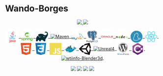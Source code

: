 # Wando-Borges

<div align="center">
  <a href="https://github.com/wtiinfo">
  <img height="160em" src="https://github-readme-stats.vercel.app/api?username=wtiinfo&show_icons=true&theme=dracula&include_all_commits=true&count_private=true"/>
  <img height="160em" src="https://github-readme-stats.vercel.app/api/top-langs/?username=wtiinfo&layout=compact&langs_count=7&theme=dracula"/>
</div>
  <br />
<div align="center" style="display: inline_block; line-throuth: none">
  <img align="center" alt="Java" height="40" width="40" src="https://raw.githubusercontent.com/devicons/devicon/master/icons/java/java-original-wordmark.svg" />&#160;
  <img align="center" alt="Spring" height="40" width="40" src="https://raw.githubusercontent.com/devicons/devicon/master/icons/spring/spring-original-wordmark.svg" />&#160;
  <img align="center" alt="Gradle" height="40" width="40" src="https://raw.githubusercontent.com/devicons/devicon/master/icons/gradle/gradle-plain.svg">&#160;
  <img align="center" alt="Maven" height="40" width="40" src="https://img.icons8.com/ios/50/000000/maven-ios.png"/>&#160;
  <img align="center" alt="MySQL" height="40" width="40" src="https://raw.githubusercontent.com/devicons/devicon/master/icons/mysql/mysql-original-wordmark.svg" />&#160;
<img align="center" alt="PSQL" height="40" width="40" src="https://raw.githubusercontent.com/devicons/devicon/master/icons/postgresql/postgresql-original-wordmark.svg" />&#160;
  <img align="center" alt="wtiinfo-Oracle" height="40" width="40" src="https://raw.githubusercontent.com/devicons/devicon/master/icons/oracle/oracle-original.svg" />&#160;
  <img align="center" alt="NodeJS" height="40" width="40" src="https://raw.githubusercontent.com/devicons/devicon/master/icons/nodejs/nodejs-original-wordmark.svg" />&#160;
  <img align="center" alt="wtiinfo-Yarn" height="40" width="40" src="https://raw.githubusercontent.com/devicons/devicon/master/icons/yarn/yarn-original.svg" />&#160;
  <img align="center" alt="React" height="40" width="40" src="https://raw.githubusercontent.com/devicons/devicon/master/icons/react/react-original.svg">&#160;
  <img align="center" alt="HTML5" height="40" width="40" src="https://raw.githubusercontent.com/devicons/devicon/master/icons/html5/html5-original.svg">&#160;
  <img align="center" alt="CSS3" height="40" width="40" src="https://raw.githubusercontent.com/devicons/devicon/master/icons/css3/css3-original.svg">&#160;
  <img align="center" alt="Javascript" height="40" width="40" src="https://raw.githubusercontent.com/devicons/devicon/master/icons/javascript/javascript-plain.svg">&#160;
  <img align="center" alt="Docker" height="40" width="40" src="https://raw.githubusercontent.com/devicons/devicon/master/icons/docker/docker-original.svg">&#160;
  <img align="center" alt="Unity" height="40" width="40" src="https://raw.githubusercontent.com/devicons/devicon/master/icons/unity/unity-original.svg" />&#160;
  <img align="center" alt="Unreal4" height="40" width="40" src="https://img.icons8.com/ios-filled/50/000000/unreal-engine.png"/>&#160;
  <img align="center" alt="Wordpress" height="40" width="40" src="https://raw.githubusercontent.com/devicons/devicon/master/icons/wordpress/wordpress-original.svg" />&#160;
  <img align="center" alt="wtiinfo-Csharp" height="40" width="40" src="https://raw.githubusercontent.com/devicons/devicon/master/icons/csharp/csharp-original.svg">&#160; 
  <img align="center" alt="wtiinfo-Blender3d" height="40" width="40" src="https://img.icons8.com/color/48/000000/blender-3d.png" />&#160;
</div>
  <br />
<div align="center" style="display: inline_block"> 
  <a href="#" target="_blank"><img src="https://img.shields.io/badge/YouTube-FF0000?style=for-the-badge&logo=youtube&logoColor=white" target="_blank"></a>
  <a href = "mailto:"><img src="https://img.shields.io/badge/-Gmail-%23333?style=for-the-badge&logo=gmail&logoColor=white" target="_blank"></a>
  <a href="#" target="_blank"><img src="https://img.shields.io/badge/-LinkedIn-%230077B5?style=for-the-badge&logo=linkedin&logoColor=white" target="_blank"></a>
  <a href="#" target="_blank"><img src="https://img.shields.io/badge/-Instagram-%23E4405F?style=for-the-badge&logo=instagram&logoColor=white" target="_blank"></a> 

 <!-- ![Snake animation](https://github.com/wtiinfo/wtiinfo/blob/output/github-contribution-grid-snake.svg) -->
</div> 



